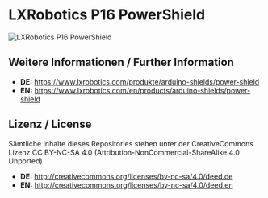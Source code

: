 LXRobotics P16 PowerShield
==============

![LXRobotics P16 PowerShield](https://www.lxrobotics.com/wp-content/uploads/mz_product_page_power_shield_side_small.jpg)

## Weitere Informationen / Further Information

* **DE:** https://www.lxrobotics.com/produkte/arduino-shields/power-shield
* **EN:** https://www.lxrobotics.com/en/products/arduino-shields/power-shield

## Lizenz / License
Sämtliche Inhalte dieses Repositories stehen unter der CreativeCommons Lizenz CC BY-NC-SA 4.0 (Attribution-NonCommercial-ShareAlike 4.0 Unported)

* **DE:** http://creativecommons.org/licenses/by-nc-sa/4.0/deed.de
* **EN:** http://creativecommons.org/licenses/by-nc-sa/4.0/deed.en
